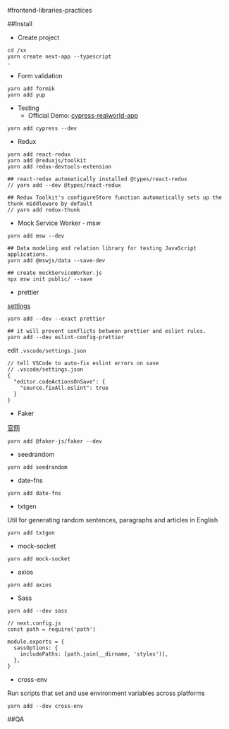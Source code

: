 #frontend-libraries-practices

##Install

* Create project

```
cd /xx
yarn create next-app --typescript
.
```


* Form validation

```
yarn add formik
yarn add yup
```

* Testing
	* Official Demo: [cypress-realworld-app](https://github.com/cypress-io/cypress-realworld-app)

```
yarn add cypress --dev
```

* Redux

```
yarn add react-redux
yarn add @reduxjs/toolkit
yarn add redux-devtools-extension

## react-redux automatically installed @types/react-redux
// yarn add --dev @types/react-redux

## Redux Toolkit's configureStore function automatically sets up the thunk middleware by default
// yarn add redux-thunk
```

* Mock Service Worker - msw

```
yarn add msw --dev

## Data modeling and relation library for testing JavaScript applications.
yarn add @mswjs/data --save-dev

## create mockServiceWorker.js
npx msw init public/ --save
```

* prettier

[settings](https://prettier.io/docs/en/options.html)

```
yarn add --dev --exact prettier

## it will prevent conflicts between prettier and eslint rules.
yarn add --dev eslint-config-prettier

```

edit ```.vscode/settings.json```

```
// tell VSCode to auto-fix eslint errors on save
// .vscode/settings.json
{
  "editor.codeActionsOnSave": {
    "source.fixAll.eslint": true
  }
}
```

* Faker

[官网](https://fakerjs.dev/guide/usage.html)

```
yarn add @faker-js/faker --dev
```

* seedrandom

```
yarn add seedrandom
```

* date-fns

```
yarn add date-fns
```

* txtgen

Util for generating random sentences, paragraphs and articles in English

```
yarn add txtgen
```

* mock-socket

```
yarn add mock-socket
```

* axios

```
yarn add axios
```

* Sass

```
yarn add --dev sass
```

```
// next.config.js
const path = require('path')

module.exports = {
  sassOptions: {
    includePaths: [path.join(__dirname, 'styles')],
  },
}
```

* cross-env

Run scripts that set and use environment variables across platforms


```
yarn add --dev cross-env
```

##QA